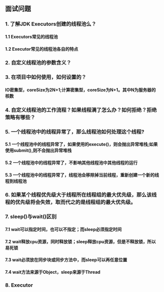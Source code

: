 ## 面试问题
### 1. 了解JDK Executors创建的线程池么？
#### 1.1 Executors常见的线程池
#### 1.2 Executor常见的线程池各自的特点

### 2. 自定义线程池的参数含义？
### 3. 在项目中如何使用，如何设置的？
####  IO密集型，coreSize为2N+1;计算密集型，coreSize为N+1。其中N为服务器的核数


### 4. 自定义线程池的工作流程？如果线程满了怎么办？如何拒绝？拒绝策略有哪些？
### 5. 一个线程池中的线程异常了，那么线程池如何处理这个线程?
#### 5.1 一个线程池中的线程异常了，如果使用的execute()，则会抛出异常堆栈;如果使用submit(),则不会抛出异常堆栈
#### 5.2 一个线程池中的线程异常了，不影响其他线程池中其他线程的运行
#### 5.3 一个线程池中的线程异常了，线程池会移除掉当前线程，重新创建一个新的线程到线程池

### 6. 如果某个线程优先级大于线程所在线程组的最大优先级，那么该线程的优先级将会失效，取而代之的是线程组的最大优先级。
### 7. sleep()与wait()区别
#### 7.1 wait可以指定时间，也可以不指定；而sleep必须指定时间
#### 7.2 wait释放cpu资源，同时释放锁；sleep释放cpu资源，但是不释放锁，所以易死锁
#### 7.3 wait必须放在同步块或同步方法中，而sleep可以再任意位置
#### 7.4 wait方法来源于Object，sleep来源于Thread

### 8. Executor

